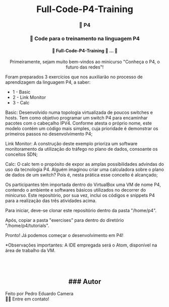 
<h1 align="center">Full-Code-P4-Training</h1>

<h3 align="center">
    🔗 P4 
</h3>

<h3 align="center">
    🔗 Code para o treinamento na linguagem P4
</h3>

<h4 align="center"> 
	🚧 Full-Code-P4-Training 🚀 ...  🚧
</h4>

<p align="center">
Primeiramente, sejam muito bem-vindos ao minicurso "Conheça o P4, o futuro das redes"!

Foram preparados 3 exercícios que nos auxiliarão no processo de aprendizagem da linguagem P4, a saber:

* 1 - Basic
* 2 - Link Monitor
* 3 - Calc

Basic: Desenvolvido numa topologia virtualizada de poucos switches e hosts. Tem como objetivo programar um switch P4 para encaminhar pacotes com o cabeçalho IPV4. Conforme atesta o próprio nome, este modelo contém um código mais simples, cuja prioridade é demonstrar os primeiros passos no desenvolvimento P4;

Link Monitor: A construção deste exemplo prioriza um software monitoramento da utilização do tráfego no plano de dados, consoante os conceitos SDN;

Calc: O calc tem o propósito de expor as amplas possibilidades advindas do uso da tecnologia P4. Alguém imaginou criar uma calculadora sobre o plano de dados de um switch? Pois é, nesta prática esse conceito é alcançado;

Os participantes têm importada dentro do VirtualBox uma VM de nome P4, contendo o ambiente e softwares básicos utilizados no decorrer do minicurso. Este repositório, por sua vez, inclui os códigos e snippets P4 para a realização das três atividades acima.

Para iniciar, deve-se clonar este repositório dentro da pasta "/home/p4".

Após, copiar a pasta "exercises" para dentro do diretório "/home/p4/tutorials".

Pronto! Já podemos começar o desenvolvimento em P4!


*Observações importantes: A IDE empregada será o Atom, disponível na área de trabalho da VM.

</p>



<br><br>

<h2 align="center"> ### Autor</h2>


Feito por Pedro Eduardo Camera <br />
👋🏽 Entre em contato! <br />


</p>


